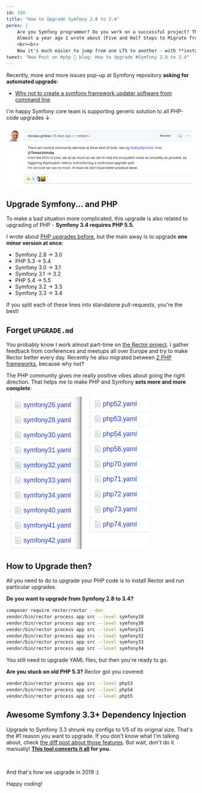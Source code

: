 ```yaml
---
id: 190
title: "How to Upgrade Symfony 2.8 to 3.4"
perex: |
    Are you Symfony programmer? Do you work on a successful project? Then upgrading the Symfony project is a work you can't avoid.
    Almost a year ago I wrote about [Five and Half Steps to Migrate from Symfony 2.8 LTS to Symfony 3.4 LTS in Real PRs](https://blog.shopsys.com/5-5-steps-to-migrate-from-symfony-2-8-lts-to-symfony-3-4-lts-in-real-prs-50c98eb0e9f6).
    <br><br>
    Now it's much easier to jump from one LTS to another - with **instant upgrades**.     
tweet: "New Post on #php 🐘 blog: How to Upgrade #Symfony 2.8 to 3.4"
---
```


Recently, more and more issues pop-up at Symfony repository **asking for automated upgrade**:

- [Why not to create a symfony framework updater software from command line](https://github.com/symfony/symfony/issues/30054)

I'm happy Symfony core team is supporting generic solution to all PHP-code upgrades ↓

<img src="/assets/images/posts/2019/symfony-up/nick.png" class="img-thumbnail">

## Upgrade Symfony... and PHP

To make a bad situation more complicated, this upgrade is also related to upgrading of PHP - **Symfony 3.4 requires PHP 5.5.**

I wrote about [PHP upgrades before](/blog/2018/11/08/fatal-error-uncaught-error-operator-not-supported-for-strings-in/), but the main away is to upgrade **one minor version at once**:

- Symfony 2.8 → 3.0
- PHP 5.3 → 5.4
- Symfony 3.0 → 3.1
- Symfony 3.1 → 3.2
- PHP 5.4 → 5.5
- Symfony 3.2 → 3.3
- Symfony 3.3 → 3.4

If you split each of these lines into standalone pull-requests, you're the best!

## Forget `UPGRADE.md`
 
You probably know I work almost part-time on [the Rector project](https://getrector.org/). I gather feedback from conferences and meetups all over Europe and try to make Rector better every day. Recently he also migrated between [2 PHP frameworks](/blog/2019/02/21/how-we-migrated-from-nette-to-symfony-in-3-weeks-part-1/), because why not?   

The PHP community gives me really positive vibes about going the right direction. That helps me to make PHP and Symfony **sets more and more complete**:

<img src="/assets/images/posts/2019/symfony-up/sets.png" class="img-thumbnail">

## How to Upgrade then?

All you need to do to upgrade your PHP code is to install Rector and run particular upgrades.

**Do you want to upgrade from Symfony 2.8 to 3.4?** 

```bash
composer require rector/rector --dev
vendor/bin/rector process app src --level symfony28
vendor/bin/rector process app src --level symfony30
vendor/bin/rector process app src --level symfony31
vendor/bin/rector process app src --level symfony32
vendor/bin/rector process app src --level symfony33
vendor/bin/rector process app src --level symfony34
```

You still need to upgrade YAML files, but then you're ready to go.

**Are you stuck on old PHP 5.3?** Rector got you covered:

```bash
vendor/bin/rector process app src --level php53
vendor/bin/rector process app src --level php54
vendor/bin/rector process app src --level php55
```

## Awesome Symfony 3.3+ Dependency Injection

Upgrade to Symfony 3.3 shrunk my configs to 1/5 of its original size. That's the  #1 reason you want to upgrade. If you don't know what I'm talking about, check [the diff post about those features](/blog/2017/05/07/how-to-refactor-to-new-dependency-injection-features-in-symfony-3-3/). But wait, don't do it manually! **[This tool converts it all](/blog/2018/12/27/how-to-convert-all-your-symfony-service-configs-to-autodiscovery/) for you.**

<br>

And that's how we upgrade in 2019 :)

Happy coding!
